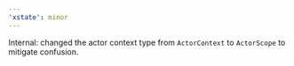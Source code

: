```yaml
---
'xstate': minor
---
```


Internal: changed the actor context type from `ActorContext` to `ActorScope` to mitigate confusion.

